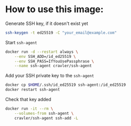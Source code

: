 # How to use this image:

Generate SSH key, if it doesn't exist yet

```sh
ssh-keygen -t ed25519 -C "your_email@example.com"
```

Start `ssh-agent`

```sh
docker run -d --restart always \
    --env SSH_ADD=/id_ed25519 \
    --env SSH_PASS=IfYouUsePassphrase \
    --name ssh-agent cravler/ssh-agent
```

Add your SSH private key to the `ssh-agent`

```sh
docker cp $HOME/.ssh/id_ed25519 ssh-agent:/id_ed25519
docker restart ssh-agent
```

Check that key added

```sh
docker run -it --rm \
    --volumes-from ssh-agent \
    cravler/ssh-agent ssh-add -L
```
